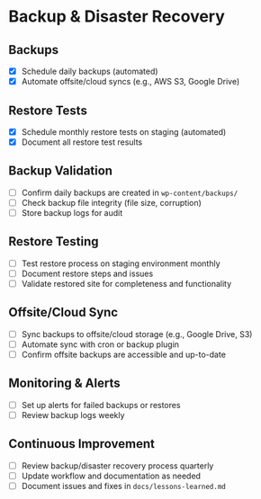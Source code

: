 # Backup & Disaster Recovery

## Backups

- [x] Schedule daily backups (automated)
- [x] Automate offsite/cloud syncs (e.g., AWS S3, Google Drive)

## Restore Tests

- [x] Schedule monthly restore tests on staging (automated)
- [x] Document all restore test results

## Backup Validation

- [ ] Confirm daily backups are created in `wp-content/backups/`
- [ ] Check backup file integrity (file size, corruption)
- [ ] Store backup logs for audit

## Restore Testing

- [ ] Test restore process on staging environment monthly
- [ ] Document restore steps and issues
- [ ] Validate restored site for completeness and functionality

## Offsite/Cloud Sync

- [ ] Sync backups to offsite/cloud storage (e.g., Google Drive, S3)
- [ ] Automate sync with cron or backup plugin
- [ ] Confirm offsite backups are accessible and up-to-date

## Monitoring & Alerts

- [ ] Set up alerts for failed backups or restores
- [ ] Review backup logs weekly

## Continuous Improvement

- [ ] Review backup/disaster recovery process quarterly
- [ ] Update workflow and documentation as needed
- [ ] Document issues and fixes in `docs/lessons-learned.md`
